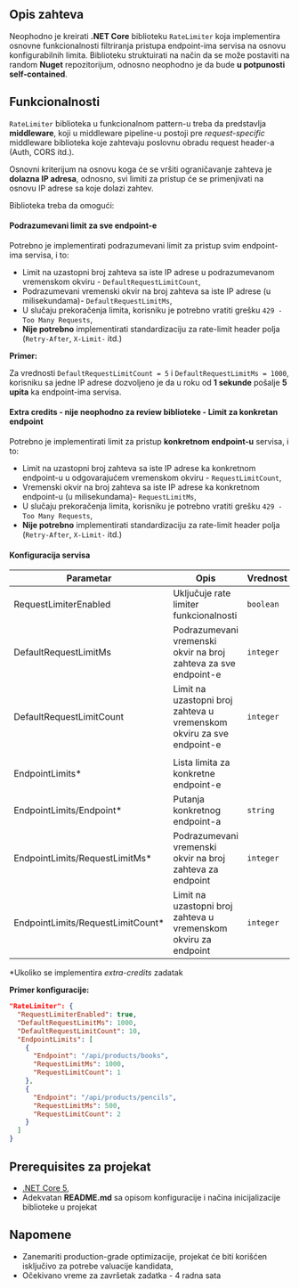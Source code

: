 ## Opis zahteva

Neophodno je kreirati **.NET Core** biblioteku `RateLimiter` koja implementira osnovne funkcionalnosti filtriranja pristupa endpoint-ima servisa na osnovu konfigurabilnih limita. Biblioteku struktuirati na način da se može postaviti na random **Nuget** repozitorijum, odnosno neophodno je da bude **u potpunosti self-contained**.

## Funkcionalnosti

`RateLimiter` biblioteka u funkcionalnom pattern-u treba da predstavlja **middleware**, koji u middleware pipeline-u postoji pre *request-specific* middleware biblioteka koje zahtevaju poslovnu obradu request header-a (Auth, CORS itd.).

Osnovni kriterijum na osnovu koga će se vršiti ograničavanje zahteva je **dolazna IP adresa**, odnosno, svi limiti za pristup će se primenjivati na osnovu IP adrese sa koje dolazi zahtev.

Biblioteka treba da omogući:

#### Podrazumevani limit za sve endpoint-e

Potrebno je implementirati podrazumevani limit za pristup svim endpoint-ima servisa, i to:

*   Limit na uzastopni broj zahteva sa iste IP adrese u podrazumevanom vremenskom okviru - `DefaultRequestLimitCount`,
*   Podrazumevani vremenski okvir na broj zahteva sa iste IP adrese (u milisekundama)- `DefaultRequestLimitMs`,
*   U slučaju prekoračenja limita, korisniku je potrebno vratiti grešku `429 - Too Many Requests`,
*   **Nije potrebno** implementirati standardizaciju za rate-limit header polja (`Retry-After`, `X-Limit-` itd.)

**Primer:**

Za vrednosti `DefaultRequestLimitCount = 5` i `DefaultRequestLimitMs = 1000`, korisniku sa jedne IP adrese dozvoljeno je da u roku od **1 sekunde** pošalje **5 upita** ka endpoint-ima servisa.

#### **Extra credits** - **nije neophodno za review biblioteke** - Limit za konkretan endpoint

Potrebno je implementirati limit za pristup **konkretnom endpoint-u** servisa, i to:

*   Limit na uzastopni broj zahteva sa iste IP adrese ka konkretnom endpoint-u u odgovarajućem vremenskom okviru - `RequestLimitCount`,
*   Vremenski okvir na broj zahteva sa iste IP adrese ka konkretnom endpoint-u (u milisekundama)- `RequestLimitMs`,
*   U slučaju prekoračenja limita, korisniku je potrebno vratiti grešku `429 - Too Many Requests`,
*   **Nije potrebno** implementirati standardizaciju za rate-limit header polja (`Retry-After`, `X-Limit-` itd.)

#### Konfiguracija servisa

| Parametar                         | Opis                                                                  | Vrednost  |
| --------------------------------- | --------------------------------------------------------------------- | --------- |
| RequestLimiterEnabled             | Uključuje rate limiter funkcionalnosti                                | `boolean` |
| DefaultRequestLimitMs             | Podrazumevani vremenski okvir na broj zahteva za sve endpoint-e       | `integer` |
| DefaultRequestLimitCount          | Limit na uzastopni broj zahteva u vremenskom okviru za sve endpoint-e | `integer` |
|                                   |                                                                       |           |
| EndpointLimits*                   | Lista limita za konkretne endpoint-e                                  |           |
| EndpointLimits/Endpoint*          | Putanja konkretnog endpoint-a                                         | `string`  |
| EndpointLimits/RequestLimitMs*    | Podrazumevani vremenski okvir na broj zahteva za endpoint             | `integer` |
| EndpointLimits/RequestLimitCount* | Limit na uzastopni broj zahteva u vremenskom okviru za endpoint       | `integer` |

*Ukoliko se implementira _extra-credits_ zadatak

**Primer konfiguracije:**

```json
"RateLimiter": {
  "RequestLimiterEnabled": true,
  "DefaultRequestLimitMs": 1000,
  "DefaultRequestLimitCount": 10,
  "EndpointLimits": [
    {
      "Endpoint": "/api/products/books",
      "RequestLimitMs": 1000,
      "RequestLimitCount": 1
    },
    {
      "Endpoint": "/api/products/pencils",
      "RequestLimitMs": 500,
      "RequestLimitCount": 2
    }
  ]
}
```

## Prerequisites za projekat

*   [.NET Core 5](https://dotnet.microsoft.com/download/dotnet/5.0),
*   Adekvatan **README.md** sa opisom konfiguracije i načina inicijalizacije biblioteke u projekat

## Napomene

*   Zanemariti production-grade optimizacije, projekat će biti korišćen isključivo za potrebe valuacije kandidata,
*   Оčekivano vreme za završetak zadatka - 4 radna sata
